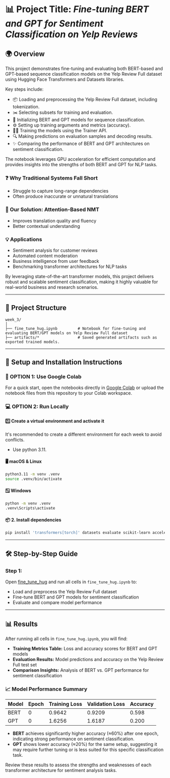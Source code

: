 
# 📊 Project Title: *Fine-tuning BERT and GPT for Sentiment Classification on Yelp Reviews*


## 🌍 Overview

This project demonstrates fine-tuning and evaluating both BERT-based and GPT-based sequence classification models on the Yelp Review Full dataset using Hugging Face Transformers and Datasets libraries.

Key steps include:
- 📦 Loading and preprocessing the Yelp Review Full dataset, including tokenization.
- ✂️ Selecting subsets for training and evaluation.
- 🤖 Initializing BERT and GPT models for sequence classification.
- ⚙️ Setting up training arguments and metrics (accuracy).
- 🏋️‍♂️ Training the models using the Trainer API.
- 🔍 Making predictions on evaluation samples and decoding results.
- ✨ Comparing the performance of BERT and GPT architectures on sentiment classification.

The notebook leverages GPU acceleration for efficient computation and provides insights into the strengths of both BERT and GPT for NLP tasks.

### ❓ Why Traditional Systems Fall Short
- Struggle to capture long-range dependencies
- Often produce inaccurate or unnatural translations

### 🚀 Our Solution: Attention-Based NMT
- Improves translation quality and fluency
- Better contextual understanding


### 💡 Applications
- Sentiment analysis for customer reviews
- Automated content moderation
- Business intelligence from user feedback
- Benchmarking transformer architectures for NLP tasks

By leveraging state-of-the-art transformer models, this project delivers robust and scalable sentiment classification, making it highly valuable for real-world business and research scenarios.

---

## 📁 Project Structure



```
week_3/
│
├── fine_tune_hug.ipynb         # Notebook for fine-tuning and evaluating BERT/GPT models on Yelp Review Full dataset
├── artifacts/*                 # Saved generated artifacts such as exported trained models.
```

---

## 🔧 Setup and Installation Instructions

### 🚀 OPTION 1: Use Google Colab

For a quick start, open the notebooks directly in [Google Colab](https://colab.research.google.com/) or upload the notebook files from this repository to your Colab workspace.

### 💻 OPTION 2: Run Locally

#### 1️⃣ Create a virtual environment and activate it

It's recommended to create a different environment for each week to avoid conflicts.

* Use python 3.11.

#### 🖥️ macOS & Linux

```bash
python3.11 -m venv .venv
source .venv/bin/activate
```

#### 🪟 Windows

```bash
python -m venv .venv
.venv\Scripts\activate
```

#### 📦 2. Install dependencies

```bash
pip install 'transformers[torch]' datasets evaluate scikit-learn accelerate
```

---

## 🛠️ Step-by-Step Guide

### Step 1:
Open [fine_tune_hug](fine_tune_hug.ipynb) and run all cells in `fine_tune_hug.ipynb` to:
- Load and preprocess the Yelp Review Full dataset
- Fine-tune BERT and GPT models for sentiment classification
- Evaluate and compare model performance

---

## 📊 Results

After running all cells in `fine_tune_hug.ipynb`, you will find:

- **Training Metrics Table:** Loss and accuracy scores for BERT and GPT models
- **Evaluation Results:** Model predictions and accuracy on the Yelp Review Full test set
- **Comparison Insights:** Analysis of BERT vs. GPT performance for sentiment classification

### 📈 Model Performance Summary

| Model | Epoch | Training Loss | Validation Loss | Accuracy |
|-------|-------|--------------|----------------|----------|
| BERT  |   0   |   0.9642     |   0.9209       |  0.598   |
| GPT   |   0   |   1.6256     |   1.6187       |  0.200   |

- **BERT** achieves significantly higher accuracy (≈60%) after one epoch, indicating strong performance on sentiment classification.
- **GPT** shows lower accuracy (≈20%) for the same setup, suggesting it may require further tuning or is less suited for this specific classification task.

Review these results to assess the strengths and weaknesses of each transformer architecture for sentiment analysis tasks.
